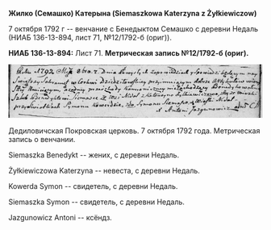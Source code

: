 **Жилко (Семашко) Катерына (Siemaszkowa Katerzyna z Żyłkiewiczow)**

7 октября 1792 г -- венчание с Бенедыктом Семашко с деревни Недаль (НИАБ
136-13-894, лист 71, №12/1792-б (ориг)).

**НИАБ 136-13-894:** Лист 71. **Метрическая запись №12/1792-б (ориг).**

![](./media/193f6ccfef789498b9e1869bfe259769ee3c06b2.png)

Дедиловичская Покровская церковь. 7 октября 1792 года. Метрическая
запись о венчании.

Siemaszka Benedykt -- жених, с деревни Недаль.

Żyłkiewiczowa Katerzyna -- невеста, с деревни Недаль.

Kowerda Symon -- свидетель, с деревни Недаль.

Siemaszka Symon -- свидетель, с деревни Недаль.

Jazgunowicz Antoni -- ксёндз.
